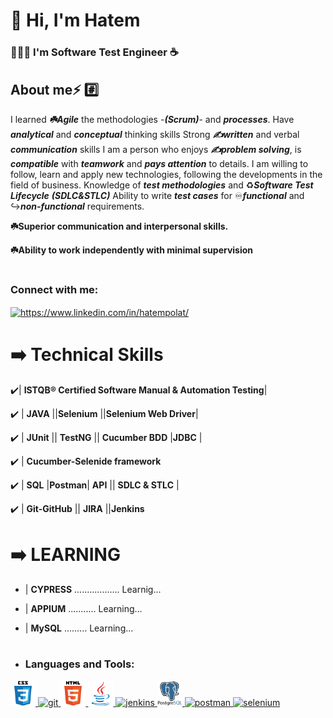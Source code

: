 # 👋 Hi, I'm Hatem 

### 👨🏻‍💻 I'm Software Test Engineer :coffee:

## About me⚡ :hash:
 
I learned ***:shamrock:Agile*** the methodologies -***(Scrum)***- and ***processes***. 
Have ***analytical*** and ***conceptual*** thinking skills
Strong ***:writing_hand:written*** and verbal ***communication*** skills
I am a person who enjoys ***:writing_hand:problem solving***, is  ***compatible*** with  ***teamwork*** and  ***pays attention*** to details.
I am willing to follow, learn and apply new technologies, following the developments in the field of business.
Knowledge of  ***test methodologies*** and  ♻️***Software Test Lifecycle*** ***(SDLC&STLC)***
Ability to write ***test cases*** for :infinity:***functional*** and :arrow_right_hook:***non-functional*** requirements.

 **:shamrock:Superior communication and interpersonal skills.**

**:shamrock:Ability to work independently with minimal supervision**

 # <h3 align="left">Connect with me:</h3>
<p align="left">
<a href="https://linkedin.com/in/https://www.linkedin.com/in/hatempolat/" target="blank"><img align="center" src="https://raw.githubusercontent.com/rahuldkjain/github-profile-readme-generator/master/src/images/icons/Social/linked-in-alt.svg" alt="https://www.linkedin.com/in/hatempolat/" height="30" width="40" /></a>
</p>
  
  # 	:arrow_right: Technical Skills
  
:heavy_check_mark:| **ISTQB® Certified Software Manual & Automation Testing**|

:heavy_check_mark: | **JAVA** ||**Selenium** ||**Selenium Web Driver**|

:heavy_check_mark: | **JUnit** || **TestNG** || **Cucumber BDD** |**JDBC** |

:heavy_check_mark: | **Cucumber-Selenide framework**

:heavy_check_mark: | **SQL** |**Postman**| **API** || **SDLC & STLC** |

:heavy_check_mark: | **Git-GitHub** || **JIRA** ||**Jenkins**
 
 # 	:arrow_right: LEARNING
 
* | **CYPRESS** ..................  Learnig...
* | **APPIUM**   ...........        Learning...
* | **MySQL**      .........        Learning...

* # <h3 align="left">Languages and Tools:</h3>
<p align="left"> <a href="https://www.w3schools.com/css/" target="_blank" rel="noreferrer"> <img src="https://raw.githubusercontent.com/devicons/devicon/master/icons/css3/css3-original-wordmark.svg" alt="css3" width="40" height="40"/> </a> <a href="https://git-scm.com/" target="_blank" rel="noreferrer"> <img src="https://www.vectorlogo.zone/logos/git-scm/git-scm-icon.svg" alt="git" width="40" height="40"/> </a> <a href="https://www.w3.org/html/" target="_blank" rel="noreferrer"> <img src="https://raw.githubusercontent.com/devicons/devicon/master/icons/html5/html5-original-wordmark.svg" alt="html5" width="40" height="40"/> </a> <a href="https://www.java.com" target="_blank" rel="noreferrer"> <img src="https://raw.githubusercontent.com/devicons/devicon/master/icons/java/java-original.svg" alt="java" width="40" height="40"/> </a> <a href="https://www.jenkins.io" target="_blank" rel="noreferrer"> <img src="https://www.vectorlogo.zone/logos/jenkins/jenkins-icon.svg" alt="jenkins" width="40" height="40"/> </a> <a href="https://www.postgresql.org" target="_blank" rel="noreferrer"> <img src="https://raw.githubusercontent.com/devicons/devicon/master/icons/postgresql/postgresql-original-wordmark.svg" alt="postgresql" width="40" height="40"/> </a> <a href="https://postman.com" target="_blank" rel="noreferrer"> <img src="https://www.vectorlogo.zone/logos/getpostman/getpostman-icon.svg" alt="postman" width="40" height="40"/> </a> <a href="https://www.selenium.dev" target="_blank" rel="noreferrer"> <img src="https://raw.githubusercontent.com/detain/svg-logos/780f25886640cef088af994181646db2f6b1a3f8/svg/selenium-logo.svg" alt="selenium" width="40" height="40"/> 
 </a> </p>


